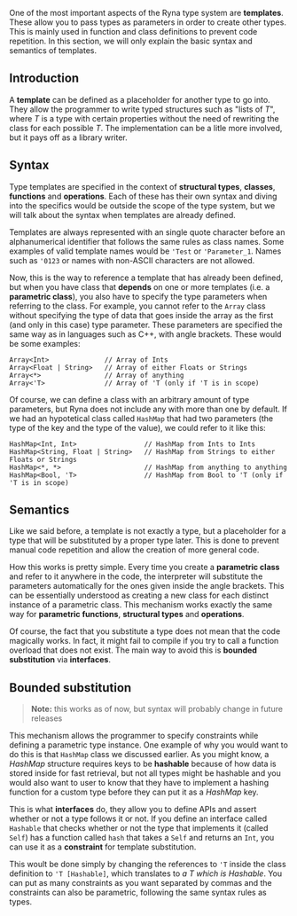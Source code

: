 One of the most important aspects of the Ryna type system are **templates**. These allow you
to pass types as parameters in order to create other types. This is mainly used in function and class
definitions to prevent code repetition. In this section, we will only explain the basic syntax and
semantics of templates.

## Introduction

A **template** can be defined as a placeholder for another type to go into. They allow the programmer to write typed structures
such as "lists of *T*", where *T* is a type with certain properties without the need of rewriting the class for each possible *T*.
The implementation can be a litle more involved, but it pays off as a library writer.

## Syntax

Type templates are specified in the context of **structural types**, **classes**, **functions** and **operations**. Each of these
has their own syntax and diving into the specifics would be outside the scope of the type system, but we will talk about the syntax
when templates are already defined.

Templates are always represented with an single quote character before an alphanumerical identifier that follows the same rules as
class names. Some examples of valid template names would be `'Test` or `'Parameter_1`. Names such as `'0123` or names with non-ASCII
characters are not allowed.

Now, this is the way to reference a template that has already been defined, but when you have class that **depends** on one or more templates (i.e.
a **parametric class**), you also have to specify the type parameters when referring to the class. For example, you cannot refer to the `Array` class
without specifying the type of data that goes inside the array as the first (and only in this case) type parameter. These parameters are specified 
the same way as in languages such as C++, with angle brackets. These would be some examples:

```
Array<Int>              // Array of Ints
Array<Float | String>   // Array of either Floats or Strings
Array<*>                // Array of anything
Array<'T>               // Array of 'T (only if 'T is in scope)
```

Of course, we can define a class with an arbitrary amount of type parameters, but Ryna does not include any with more than one by default. If we had an
hypotetical class called `HashMap` that had two parameters (the type of the key and the type of the value), we could refer to it like this:

```
HashMap<Int, Int>                 // HashMap from Ints to Ints
HashMap<String, Float | String>   // HashMap from Strings to either Floats or Strings
HashMap<*, *>                     // HashMap from anything to anything
HashMap<Bool, 'T>                 // HashMap from Bool to 'T (only if 'T is in scope)
```

## Semantics

Like we said before, a template is not exactly a type, but a placeholder for a type that will be substituted by a proper type later. This is done to
prevent manual code repetition and allow the creation of more general code. 

How this works is pretty simple. Every time you create a **parametric class** and refer to it anywhere in the code, the interpreter will substitute
the parameters automatically for the ones given inside the angle brackets. This can be essentially understood as creating a new class for each distinct
instance of a parametric class. This mechanism works exactly the same way for **parametric functions**, **structural types** and **operations**.

Of course, the fact that you substitute a type does not mean that the code magically works. In fact, it might fail to compile if you try to call a function 
overload that does not exist. The main way to avoid this is **bounded substitution** via **interfaces**.

## Bounded substitution

> **Note:** this works as of now, but syntax will probably change in future releases

This mechanism allows the programmer to specify constraints while defining a parametric type instance. One example of why you would want to do this is that
`HashMap` class we discussed earlier. As you might know, a *HashMap* structure requires keys to be **hashable** because of how data is stored inside for fast 
retrieval, but not all types might be hashable and you would also want to user to know that they have to implement a hashing function for a custom type
before they can put it as a *HashMap* key.

This is what **interfaces** do, they allow you to define APIs and assert whether or not a type follows it or not. If you define an interface called `Hashable`
that checks whether or not the type that implements it (called `Self`) has a function called `hash` that takes a `Self` and returns an `Int`, you can use it as a
**constraint** for template substitution.

This woult be done simply by changing the references to `'T` inside the class definition to `'T [Hashable]`, which translates to *a T which is Hashable*. You can put as
many constraints as you want separated by commas and the constraints can also be parametric, following the same syntax rules as types.